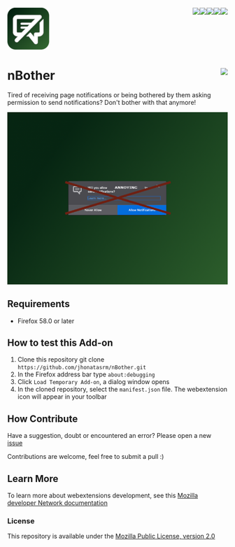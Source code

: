 [<img align="right" src="https://img.shields.io/github/issues/jhonatasrm/nBother.svg">](https://github.com/jhonatasrm/nBother/issues)
[<img align="right" src="https://img.shields.io/github/license/jhonatasrm/nBother.svg">](https://github.com/jhonatasrm/nBother/blob/master/LICENSE)
[<img align="right" src="https://img.shields.io/github/forks/jhonatasrm/nBother.svg">]()
[<img align="right" src="https://img.shields.io/github/stars/jhonatasrm/nBother.svg">]()
[<img align="right" src="https://img.shields.io/github/release/jhonatasrm/nBother.svg">](https://github.com/jhonatasrm/nBother/releases)

![nBother](src/res/icons/icon@2x.png)
# nBother [<img align="right" src="https://addons.cdn.mozilla.net/static/img/addons-buttons/AMO-button_2.png">](https://addons.mozilla.org/en-US/firefox/addon/nbother/)
Tired of receiving page notifications or being bothered by them asking permission to send notifications? Don't bother with that anymore!

![nBother Screenshot](web_push_notification.png)

## Requirements
* Firefox 58.0 or later

## How to test this Add-on

1. Clone this repository git clone ```https://github.com/jhonatasrm/nBother.git```
2. In the Firefox address bar type ```about:debugging```
3. Click ```Load Temporary Add-on```, a dialog window opens
4. In the cloned repository, select the ```manifest.json``` file. The webextension icon will appear in your toolbar

## How Contribute
Have a suggestion, doubt or encountered an error? Please open a new [issue](https://github.com/jhonatasrm/nBother/issues)

Contributions are welcome, feel free to submit a pull :)

## Learn More
To learn more about webextensions development, see this [Mozilla developer Network documentation](https://developer.mozilla.org/en-US/Add-ons/WebExtensions)

### License
This repository is available under the [Mozilla Public License, version 2.0](https://github.com/jhonatasrm/nBother/blob/master/LICENSE)
